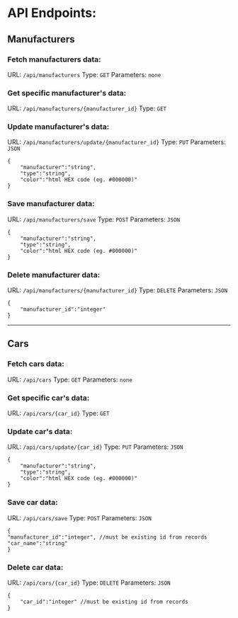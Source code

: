# API Endpoints:
 ##  Manufacturers
### Fetch manufacturers data:

URL: `/api/manufacturers`
Type: `GET`
Parameters: `none`

### Get specific manufacturer's data:
URL: `/api/manufacturers/{manufacturer_id}`
Type: `GET`

### Update manufacturer's data:

URL: `/api/manufacturers/update/{manufacturer_id}`
Type: `PUT`
Parameters: `JSON`
```
{
	"manufacturer":"string",
	"type":"string",
	"color":"html HEX code (eg. #000000)"
}
```
  
### Save manufacturer data:

URL: `/api/manufacturers/save`
Type: `POST`
Parameters: `JSON`
```
{
	"manufacturer":"string",
	"type":"string",
	"color":"html HEX code (eg. #000000)"
}
```

### Delete manufacturer data:

URL: `/api/manufacturers/{manufacturer_id}`
Type: `DELETE`
Parameters: `JSON`
```
{
	"manufacturer_id":"integer"
}
```
  ---
## Cars

### Fetch cars data:

URL: `/api/cars`
Type: `GET`
Parameters: `none`

### Get specific car's data:
URL: `/api/cars/{car_id}`
Type: `GET`

### Update car's data:

URL: `/api/cars/update/{car_id}`
Type: `PUT`
Parameters: `JSON`
```
{
	"manufacturer":"string",
	"type":"string",
	"color":"html HEX code (eg. #000000)"
}
```

### Save car data:

URL: `/api/cars/save`
Type: `POST`
Parameters: `JSON`

```
{
"manufacturer_id":"integer", //must be existing id from records
"car_name":"string"
}
```

### Delete car data:

URL: `/api/cars/{car_id}`
Type: `DELETE`
Parameters: `JSON`
```
{
	"car_id":"integer" //must be existing id from records
}
```